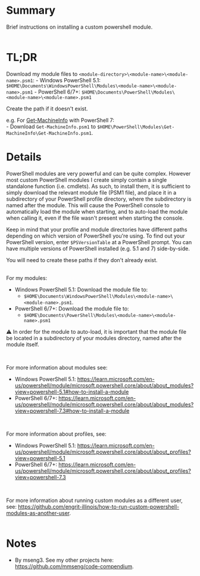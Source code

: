 # Summary
Brief instructions on installing a custom powershell module.  
<br />

# TL;DR
Download my module files to `<module-directory>\<module-name>\<module-name>.psm1`:
    - Windows PowerShell 5.1: `$HOME\Documents\WindowsPowerShell\Modules\<module-name>\<module-name>.psm1`
    - PowerShell 6/7+: `$HOME\Documents\PowerShell\Modules\<module-name>\<module-name>.psm1`

Create the path if it doesn't exist.  

e.g. For [Get-MachineInfo](https://github.com/engrit-illinois/Get-MachineInfo) with PowerShell 7:  
    - Download `Get-MachineInfo.psm1` to `$HOME\PowerShell\Modules\Get-MachineInfo\Get-MachineInfo.psm1`.


# Details
PowerShell modules are very powerful and can be quite complex. However most custom PowerShell modules I create simply contain a single standalone function (i.e. cmdlets). As such, to install them, it is sufficient to simply download the relevant module file (PSM1 file), and place it in a subdirectory of your PowerShell profile directory, where the subdirectory is named after the module. This will cause the PowerShell console to automatically load the module when starting, and to auto-load the module when calling it, even if the file wasn't present when starting the console.  

Keep in mind that your profile and module directories have different paths depending on which version of PowerShell you're using. To find out your PowerShell version, enter `$PSVersionTable` at a PowerShell prompt. You can have multiple versions of PowerShell installed (e.g. 5.1 and 7) side-by-side.  

You will need to create these paths if they don't already exist.  
<br />

For my modules:
  - Windows PowerShell 5.1: Download the module file to:
    - `$HOME\Documents\WindowsPowerShell\Modules\<module-name>\<module-name>.psm1`.
  - PowerShell 6/7+: Download the module file to:
    - `$HOME\Documents\PowerShell\Modules\<module-name>\<module-name>.psm1`

:warning: In order for the module to auto-load, it is important that the module file be located in a subdirectory of your modules directory, named after the module itself.  

<!-- Step 1 for "Usage" section of most of my module READMEs:

1. Download `.psm1` to the appropriate subdirectory of your PowerShell [modules directory](https://github.com/engrit-illinois/how-to-install-a-custom-powershell-module).

-->
<br />

For more information about modules see:  
  - Windows PowerShell 5.1: https://learn.microsoft.com/en-us/powershell/module/microsoft.powershell.core/about/about_modules?view=powershell-5.1#how-to-install-a-module
  - PowerShell 6/7+: https://learn.microsoft.com/en-us/powershell/module/microsoft.powershell.core/about/about_modules?view=powershell-7.3#how-to-install-a-module
<br />

For more information about profiles, see:  
  - Windows PowerShell 5.1: https://learn.microsoft.com/en-us/powershell/module/microsoft.powershell.core/about/about_profiles?view=powershell-5.1
  - PowerShell 6/7+: https://learn.microsoft.com/en-us/powershell/module/microsoft.powershell.core/about/about_profiles?view=powershell-7.3
<br />

For more information about running custom modules as a different user, see: https://github.com/engrit-illinois/how-to-run-custom-powershell-modules-as-another-user.  
<br />

# Notes
- By mseng3. See my other projects here: https://github.com/mmseng/code-compendium.
